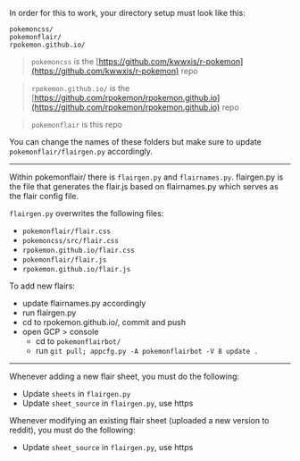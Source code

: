 In order for this to work, your directory setup must look like this:

    pokemoncss/
    pokemonflair/
    rpokemon.github.io/

> `pokemoncss` is the [https://github.com/kwwxis/r-pokemon](https://github.com/kwwxis/r-pokemon) repo

> `rpokemon.github.io/` is the [https://github.com/rpokemon/rpokemon.github.io](https://github.com/rpokemon/rpokemon.github.io) repo

> `pokemonflair` is this repo

You can change the names of these folders but make sure to update `pokemonflair/flairgen.py` accordingly.

---

Within pokemonflair/ there is `flairgen.py` and `flairnames.py`. flairgen.py is the file that generates the flair.js based on flairnames.py which serves as the flair config file.

`flairgen.py` overwrites the following files:

  - `pokemonflair/flair.css`
  - `pokemoncss/src/flair.css`
  - `rpokemon.github.io/flair.css`
  - `pokemonflair/flair.js`
  - `rpokemon.github.io/flair.js`

To add new flairs:

  - update flairnames.py accordingly
  - run flairgen.py
  - cd to rpokemon.github.io/, commit and push
  - open GCP > console
     - cd to `pokemonflairbot/`
     - run `git pull; appcfg.py -A pokemonflairbot -V 8 update .`
     
---

Whenever adding a new flair sheet, you must do the following:

 - Update `sheets` in `flairgen.py`
 - Update `sheet_source` in `flairgen.py`, use https
 
Whenever modifying an existing flair sheet (uploaded a new version to reddit), you must do the following:

 - Update `sheet_source` in `flairgen.py`, use https